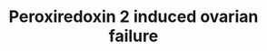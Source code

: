 ---
annotations:
- type: Pathway Ontology
  value: signaling pathway
- type: Disease Ontology
  value: ovarian dysfunction
- type: Pathway Ontology
  value: c-Jun N-terminal kinases MAPK signaling pathway
authors:
- Bas Lahaije
- Laurent
- Fehrhart
- Egonw
communities:
- RareDiseases
description: This pathway summarizes the influence of reactive oxygen species on ovarian
  aging, ovarian failure and therefore female infertility.
last-edited: 2020-05-02
organisms:
- Mus musculus
redirect_from:
- /index.php/Pathway:WP4835
- /instance/WP4835
schema-jsonld:
- '@context': https://schema.org/
  '@id': https://wikipathways.github.io/pathways/WP4835.html
  '@type': Dataset
  creator:
    '@type': Organization
    name: WikiPathways
  description: This pathway summarizes the influence of reactive oxygen species on
    ovarian aging, ovarian failure and therefore female infertility.
  keywords:
  - Progesterone
  - Estradiol-17beta
  - Cytochrome c
  - 'Reactive oxygen species '
  - Caspase-3
  - PARP
  - Peroxiredoxin-2
  - 'StAR '
  - CYP11A1
  - 3Beta-HSD
  - Bax
  - JNK
  license: CC0
  name: Peroxiredoxin 2 induced ovarian failure
seo: CreativeWork
title: Peroxiredoxin 2 induced ovarian failure
wpid: WP4835
---
